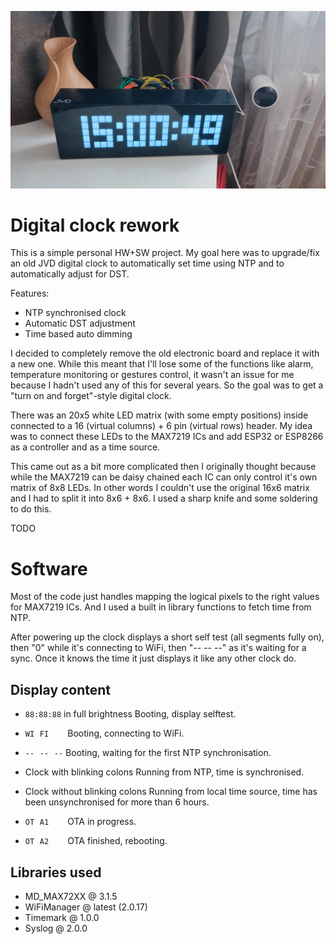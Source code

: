 ![Photo of a prototype](hw/photos/prototype.jpg)

# Digital clock rework

This is a simple personal HW+SW project. My goal here was to upgrade/fix an old JVD digital clock to automatically set time using NTP and to automatically adjust for DST. 

Features:
 - NTP synchronised clock
 - Automatic DST adjustment
 - Time based auto dimming

I decided to completely remove the old electronic board and replace it with a new one. While this meant that I'll lose some of the functions like alarm, temperature monitoring or gestures control, it wasn't an issue for me because I hadn't used any of this for several years.
So the goal was to get a "turn on and forget"-style digital clock.

There was an 20x5 white LED matrix (with some empty positions) inside connected to a 16 (virtual columns) + 6 pin (virtual rows) header.
My idea was to connect these LEDs to the MAX7219 ICs and add ESP32 or ESP8266 as a controller and as a time source. 

This came out as a bit more complicated then I originally thought because while the MAX7219 can be daisy chained each IC can only control it's own matrix of 8x8 LEDs. In other words I couldn't use the original 16x6 matrix and I had to split it into 8x6 + 8x6.
I used a sharp knife and some soldering to do this.

TODO

# Software

Most of the code just handles mapping the logical pixels to the right values for MAX7219 ICs. And I used a built in library functions to fetch time from NTP.

After powering up the clock displays a short self test (all segments fully on), then "0" while it's connecting to WiFi, then "-- -- --" as it's waiting for a sync. Once it knows the time it just displays it like any other clock do.

## Display content

* `88:88:88` in full brightness
    Booting, display selftest.

* `WI⠀FI⠀⠀⠀`
    Booting, connecting to WiFi.

* `--⠀--⠀--`
    Booting, waiting for the first NTP synchronisation.

* Clock with blinking colons
    Running from NTP, time is synchronised.

* Clock without blinking colons
    Running from local time source, time has been unsynchronised for more than 6 hours.

* `OT⠀A1⠀⠀⠀`
    OTA in progress.

* `OT⠀A2⠀⠀⠀`
    OTA finished, rebooting.

## Libraries used

* MD_MAX72XX @ 3.1.5
* WiFiManager @ latest (2.0.17)
* Timemark @ 1.0.0
* Syslog @ 2.0.0
